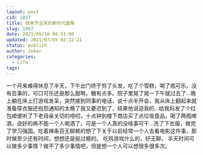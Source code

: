 ```yaml
---
layout: post
cid: 1857
title: 母亲节当天的新时代废柴
slug: 1857
date: 2021/05/10 00:51:00
updated: 2021/07/05 02:12:21
status: publish
author: Joker
categories: 
  - Life
tags: 
---
```



一个月来难得休息了半天，下午出门终于剪了头发，吃了个雪糕，喝了瓶可乐，没有百事的，可口可乐还是那么甜啊，糖有点多。院子里晃了晃一下午就过去了…晚上躺在床上打游戏发呆，突然接到同事的电话，说十点半开会，我从床上翻起来就准备穿衣服还抱怨通知的太晚了我又要迟到了，结果他说逗我的…给我妈发了个红包顺便听了下老母亲关切的唠叨，十点钟到楼下商店买了点垃圾食品，喝了两瓶啤酒，说好的再不能一个人喝酒了，可是一个人真的没啥事可干…洗了下衣服，做完了学习强国。吃着辣条百无聊赖的想了下关于以前经常一个人去看电影这件事，那时候至少还有时间，想想还是挺过瘾的。
吃鸡游戏什么的，好无聊。
半天时间可以做多少事情？做不了多少事情吧，但是想一个人可以想很多很多次。